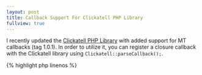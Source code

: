 ```yaml
---
layout: post
title: Callback Support For Clickatell PHP Library
fullview: true
---
```


I recently updated the [Clickatell PHP Library](https://github.com/arcturial/clickatell) with added support for MT callbacks (tag 1.0.1). In order to utilize it, you can register a closure callback with the Clickatell library using `Clickatell::parseCallback();`.

{% highlight php linenos %}
<?php

use Clickatell\Clickatell;

Clickatell::parseCallback(function ($values) {

    // Executes if it finds the required parameters in $_GET
    // apiMsgId, cliMsgId, to, timestampe, from, status, charge
    var_dump($values);

});
{% endhighlight %}

Future versions will hopefully include MO callback support.